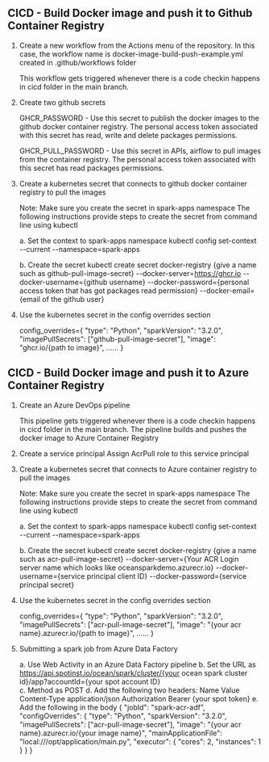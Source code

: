 ## CICD - Build Docker image and push it to Github Container Registry

1. Create a new workflow from the Actions menu of the repository. 
    In this case, the workflow name is docker-image-build-push-example.yml created in .github/workflows folder

    This workflow gets triggered whenever there is a code checkin happens in cicd folder in the main branch.

2. Create two github secrets

    <p>GHCR_PASSWORD - Use this secret to publish the docker images to the github docker container registry. The personal access token associated with this secret has read, write and delete packages permissions.
    <p>GHCR_PULL_PASSWORD - Use this secret in APIs, airflow to pull images from the container registry. The personal access token associated with this secret has read packages permissions.

3.  Create a kubernetes secret that connects to github docker container registry to pull the images

    Note: Make sure you create the secret in spark-apps namespace
    The following instructions provide steps to create the secret from command line using kubectl
    
    a. Set the context to spark-apps namespace
        kubectl config set-context --current --namespace=spark-apps

    b. Create the secret
        kubectl create secret docker-registry {give a name such as github-pull-image-secret} --docker-server=https://ghcr.io --docker-username={github username} --docker-password={personal access token that has got packages read permission} --docker-email={email of the github user}

4. Use the kubernetes secret in the config overrides section

    config_overrides={
        "type": "Python",
        "sparkVersion": "3.2.0",
        "imagePullSecrets": ["github-pull-image-secret"],
        "image": "ghcr.io/{path to image}",
        ......
        }


## CICD - Build Docker image and push it to Azure Container Registry

1. Create an Azure DevOps pipeline 

    This pipeline gets triggered whenever there is a code checkin happens in cicd folder in the main branch.
    The pipeline builds and pushes the docker image to Azure Container Registry

2. Create a service principal
    Assign AcrPull role to this service principal 
    
3.  Create a kubernetes secret that connects to Azure container registry to pull the images

    Note: Make sure you create the secret in spark-apps namespace
    The following instructions provide steps to create the secret from command line using kubectl
    
    a. Set the context to spark-apps namespace
        kubectl config set-context --current --namespace=spark-apps

    b. Create the secret
        kubectl create secret docker-registry {give a name such as acr-pull-image-secret} --docker-server={Your ACR Login server name which looks like oceansparkdemo.azurecr.io} --docker-username={service principal client ID} --docker-password={service principal secret}

4. Use the kubernetes secret in the config overrides section

    config_overrides={
        "type": "Python",
        "sparkVersion": "3.2.0",
        "imagePullSecrets": ["acr-pull-image-secret"],
        "image": "{your acr name}.azurecr.io/{path to image}",
        ......
        } 

 5. Submitting a spark job from Azure Data Factory

    a. Use Web Activity in an Azure Data Factory pipeline
    b. Set the URL as https://api.spotinst.io/ocean/spark/cluster/{your ocean spark cluster id}/app?accountId={your spot account ID}   
    c. Method as POST
    d. Add the following two headers: 
            Name                Value
            Content-Type        application/json
            Authorization       Bearer {your spot token}
    e. Add the following in the body
        {
            "jobId": "spark-acr-adf",
                    "configOverrides": {
                    "type": "Python",
                    "sparkVersion": "3.2.0",
                    "imagePullSecrets": ["acr-pull-image-secret"],
                    "image": "{your acr name}.azurecr.io/{your image name}", 
                    "mainApplicationFile": "local:///opt/application/main.py",
                    "executor": {
                        "cores": 2,
                        "instances": 1
                    }
                }
            }



